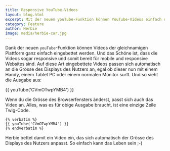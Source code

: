 ```yaml
---
title: Responsive YouTube-Videos
layout: blog.html
excerpt: Mit der neuen youTube-Funktion können YouTube-Videos einfach und responsive eingebaut werden.
category: Feature
author: Herbie
image: media/herbie-car.jpg
---
```


Dank der neuen `youTube`-Funktion können Videos der gleichnamigen Plattform ganz
einfach eingebettet werden. Und das Schöne ist, dass die Videos sogar responsive
und somit bereit für mobile und responsive Websites sind. Auf diese Art
eingebettete Videos passen sich automatisch an die Grösse des Displays des
Nutzers an, egal ob dieser nun mit einem Handy, einem Tablet PC oder einem
normalen Monitor surft. Und so sieht die Ausgabe aus:

{{ youTube('CVmOTwpYMB4') }}

Wenn du die Grösse des Browserfensters änderst, passt sich auch das Video an.
Alles, was es für obige Ausgabe braucht, ist eine einzige Zeile Twig-Code.

    {% verbatim %}
    {{ youTube('CVmOTwpYMB4') }}
    {% endverbatim %}

Herbie bettet damit ein Video ein, das sich automatisch der Grösse des Displays
des Nutzers anpasst. So einfach kann das Leben sein ;-)
